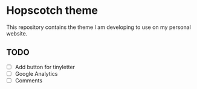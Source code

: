 # Hopscotch theme

This repository contains the theme I am developing to use on my personal website.

## TODO

- [ ] Add button for tinyletter
- [ ] Google Analytics
- [ ] Comments